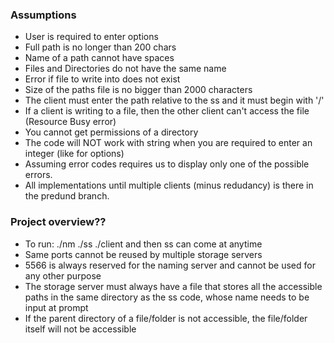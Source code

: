 ### Assumptions
- User is required to enter options
- Full path is no longer than 200 chars
- Name of a path cannot have spaces
- Files and Directories do not have the same name
- Error if file to write into does not exist
- Size of the paths file is no bigger than 2000 characters
- The client must enter the path relative to the ss and it must begin with '/'
- If a client is writing to a file, then the other client can't access the file (Resource Busy error)
- You cannot get permissions of a directory
- The code will NOT work with string when you are required to enter an integer (like for options)
- Assuming error codes requires us to display only one of the possible errors.
- All implementations until multiple clients (minus redudancy) is there in the predund branch.

### Project overview??
- To run: ./nm ./ss ./client and then ss can come at anytime
- Same ports cannot be reused by multiple storage servers
- 5566 is always reserved for the naming server and cannot be used for any other purpose
- The storage server must always have a file that stores all the accessible paths in the same directory as the ss code, whose name needs to be input at prompt
- If the parent directory of a file/folder is not accessible, the file/folder itself will not be accessible

